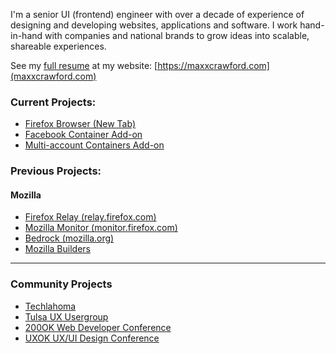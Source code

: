 I'm a senior UI (frontend) engineer with over a decade of experience of designing and developing websites, applications and software. I work hand-in-hand with companies and national brands to grow ideas into scalable, shareable experiences.

See my [full resume](https://maxxcrawford.com/MaxxCrawford_Resume_2024.pdf) at my website: [https://maxxcrawford.com](maxxcrawford.com)

### Current Projects: 
- [Firefox Browser (New Tab)](https://firefox-source-docs.mozilla.org/browser/components/newtab/docs/index.html)
- [Facebook Container Add-on](https://github.com/mozilla/contain-facebook)
- [Multi-account Containers Add-on](https://github.com/mozilla/multi-account-containers)



### Previous Projects: 

#### Mozilla 

- [Firefox Relay (relay.firefox.com)](https://github.com/mozilla/fx-private-relay)
- [Mozilla Monitor (monitor.firefox.com)](https://github.com/mozilla/blurts-server)
- [Bedrock (mozilla.org)](https://github.com/mozilla/bedrock/) 
- [Mozilla Builders](https://github.com/mozilla/builders)

---

### Community Projects

- [Techlahoma](https://techlahoma.org)
- [Tulsa UX Usergroup](https://tulsaux.com)
- [200OK Web Developer Conference](https://200ok.us)
- [UXOK UX/UI Design Conference](https://uxok.org)


<!--

### Social Media
<ul>
  <li><a href="https://maxxcrawford.com">Personal Website</a></li>
  <li><a href="https://twitter.com/woodenwarship">Twitter</a></li>
</ul>

**maxxcrawford/maxxcrawford** is a ✨ _special_ ✨ repository because its `README.md` (this file) appears on your GitHub profile.

Here are some ideas to get you started:

- 🔭 I’m currently working on ...
- 🌱 I’m currently learning ...
- 👯 I’m looking to collaborate on ...
- 🤔 I’m looking for help with ...
- 💬 Ask me about ...
- 📫 How to reach me: ...
- 😄 Pronouns: ...
- ⚡ Fun fact: ...
-->
